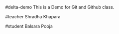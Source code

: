  #delta-demo
This is a Demo for Git and Github class.

 #teacher
 Shradha Khapara

 #student
 Balsara Pooja
 

